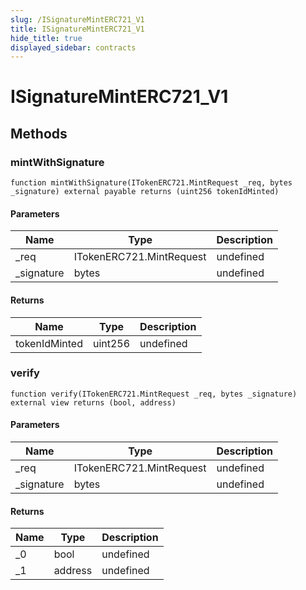 ```yaml
---
slug: /ISignatureMintERC721_V1
title: ISignatureMintERC721_V1
hide_title: true
displayed_sidebar: contracts
---
```


# ISignatureMintERC721_V1

## Methods

### mintWithSignature

```solidity
function mintWithSignature(ITokenERC721.MintRequest _req, bytes _signature) external payable returns (uint256 tokenIdMinted)
```

#### Parameters

| Name        | Type                     | Description |
| ----------- | ------------------------ | ----------- |
| \_req       | ITokenERC721.MintRequest | undefined   |
| \_signature | bytes                    | undefined   |

#### Returns

| Name          | Type    | Description |
| ------------- | ------- | ----------- |
| tokenIdMinted | uint256 | undefined   |

### verify

```solidity
function verify(ITokenERC721.MintRequest _req, bytes _signature) external view returns (bool, address)
```

#### Parameters

| Name        | Type                     | Description |
| ----------- | ------------------------ | ----------- |
| \_req       | ITokenERC721.MintRequest | undefined   |
| \_signature | bytes                    | undefined   |

#### Returns

| Name | Type    | Description |
| ---- | ------- | ----------- |
| \_0  | bool    | undefined   |
| \_1  | address | undefined   |
